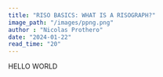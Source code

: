 ```yaml
---
title: "RISO BASICS: WHAT IS A RISOGRAPH?"
image_path: "/images/ppng.png"
author : "Nicolas Prothero"
date: "2024-01-22"
read_time: "20"
---
```


HELLO WORLD